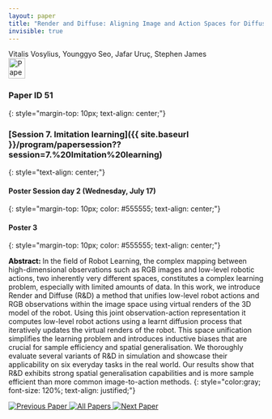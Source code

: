 ```yaml
---
layout: paper
title: "Render and Diffuse: Aligning Image and Action Spaces for Diffusion-based Behaviour Cloning"
invisible: true
---
```

<div class="paper-authors">
<div class="paper-author-box">
    <div class="paper-author-name">Vitalis Vosylius, Younggyo Seo, Jafar Uruç, Stephen James</div>
    <div class="paper-author-uni"></div>
</div>

</div><div class="paper-pdf">
<div> <a href="http://www.roboticsproceedings.org/rss19/p51.pdf"><img src="{{ site.baseurl }}/images/paper_link.png" alt="Paper Website" width = "33"  height = "40"/></a> </div>
</div>

### Paper ID 51
{: style="margin-top: 10px; text-align: center;"}

### [Session 7. Imitation learning]({{ site.baseurl }}/program/papersession??session=7.%20Imitation%20learning)
{: style="text-align: center;"}

#### Poster Session day 2 (Wednesday, July 17)
{: style="margin-top: 10px; color: #555555; text-align: center;"}

#### Poster 3
{: style="margin-top: 10px; color: #555555; text-align: center;"}

<b style="color: black;">Abstract: </b>In the field of Robot Learning, the complex mapping between high-dimensional observations such as RGB images and low-level robotic actions, two inherently very different spaces, constitutes a complex learning problem, especially with limited amounts of data. In this work, we introduce Render and Diffuse (R&D) a method that unifies low-level robot actions and RGB observations within the image space using virtual renders of the 3D model of the robot. Using this joint observation-action representation it computes low-level robot actions using a learnt diffusion process that iteratively updates the virtual renders of the robot. This space unification simplifies the learning problem and introduces inductive biases that are crucial for sample efficiency and spatial generalisation. We thoroughly evaluate several variants of R&D in simulation and showcase their applicability on six everyday tasks in the real world. Our results show that R&D exhibits strong spatial generalisation capabilities and is more sample efficient than more common image-to-action methods.
{: style="color:gray; font-size: 120%; text-align: justified;"}


<div class="paper-menu">
<a href="{{ site.baseurl }}/program/papers/050/"> <img src="{{ site.baseurl }}/images/previous_paper_icon.png" alt="Previous Paper" title="Previous Paper"/> </a>
<a href="{{ site.baseurl }}/program/papers"><img src="{{ site.baseurl }}/images/overview_icon.png" alt="All Papers" title="All Papers"/> </a>
<a href="{{ site.baseurl }}/program/papers/052/"> <img src="{{ site.baseurl }}/images/next_paper_icon.png" alt="Next Paper" title="Next Paper"/> </a>

</div>
